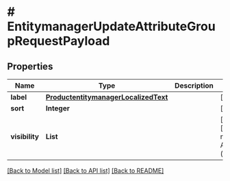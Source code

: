 # # EntitymanagerUpdateAttributeGroupRequestPayload


## Properties 


Name | Type | Description | Notes
------------ | ------------- | ------------- | -------------
**label**| [**ProductentitymanagerLocalizedText**](ProductentitymanagerLocalizedText.md) |   | [optional]
**sort**| **Integer** |   | [optional]
**visibility**| **List<String>** |   | [optional] [default to new ArrayList<>()]


[[Back to Model list]](../../README.md#models) [[Back to API list]](../../README.md#endpoints) [[Back to README]](../../README.md)

